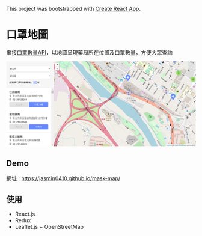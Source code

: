 This project was bootstrapped with [Create React App](https://github.com/facebook/create-react-app).

# 口罩地圖
串接[口罩數量API](https://raw.githubusercontent.com/kiang/pharmacies/master/json/points.json?fbclid=IwAR0oowBRjj1goAMqtnugBiXMTMY8OCl14TGmgt3YDJi9w5BXs4VsfZQ9mDI)，以地圖呈現藥局所在位置及口罩數量，方便大眾查詢

![image](https://github.com/Jasmin0410/mask-map/blob/master/mask-map.PNG)

## Demo
網址 : <https://jasmin0410.github.io/mask-map/>


## 使用
* React.js
* Redux
* Leaflet.js + OpenStreetMap

